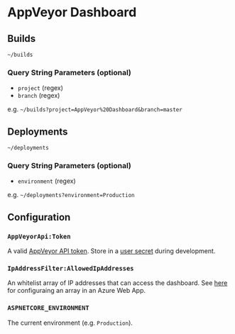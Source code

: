 # AppVeyor Dashboard

## Builds

`~/builds`

### Query String Parameters (optional)

- `project` (regex)
- `branch` (regex)

e.g. `~/builds?project=AppVeyor%20Dashboard&branch=master`

## Deployments

`~/deployments`

### Query String Parameters (optional)

- `environment` (regex)

e.g. `~/deployments?environment=Production`

## Configuration

### `AppVeyorApi:Token` 

A valid [AppVeyor API token](https://ci.appveyor.com/api-token). Store in a [user secret](https://docs.microsoft.com/en-us/aspnet/core/security/app-secrets) during development.

### `IpAddressFilter:AllowedIpAddresses`

An whitelist array of IP addresses that can access the dashboard. See [here](http://stackoverflow.com/questions/34063167/using-an-array-in-azure-web-app-settings) for configuraing an array in an Azure Web App.

### `ASPNETCORE_ENVIRONMENT` 

The current environment (e.g. `Production`).